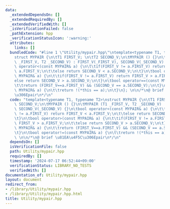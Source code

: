 ```yaml
---
data:
  _extendedDependsOn: []
  _extendedRequiredBy: []
  _extendedVerifiedWith: []
  _isVerificationFailed: false
  _pathExtension: hpp
  _verificationStatusIcon: ':warning:'
  attributes:
    links: []
  bundledCode: "#line 1 \"Utility/mypair.hpp\"\ntemplate<typename T1, typename T2>\n\
    struct MYPAIR {\n\tT1 FIRST_V; \n\tT2 SECOND_V;\n\tMYPAIR () {}\n\tMYPAIR (T1\
    \ _FIRST_V, T2 _SECOND_V) : FIRST_V(_FIRST_V), SECOND_V(_SECOND_V) {}\n\tbool\
    \ operator<(const MYPAIR& a) {\n\t\tif(FIRST_V != a.FIRST_V) return FIRST_V <\
    \ a.FIRST_V;\n\t\telse return SECOND_V < a.SECOND_V;\n\t}\n\tbool operator>(const\
    \ MYPAIR& a) {\n\t\tif(FIRST_V != a.FIRST_V) return FIRST_V > a.FIRST_V;\n\t\t\
    else return SECOND_V > a.SECOND_V;\n\t}\n\tbool operator==(const MYPAIR& a) {\n\
    \t\treturn (FIRST_V==a.FIRST_V) && (SECOND_V == a.SECOND_V);\n\t}\n\tbool operator!=(const\
    \ MYPAIR& a) {\n\t\treturn !(*this == a);\n\t}\n}; \n\n/*\n@ brief \u81EA\u4F5C\
    \u306Epair\n*/\n"
  code: "template<typename T1, typename T2>\nstruct MYPAIR {\n\tT1 FIRST_V; \n\tT2\
    \ SECOND_V;\n\tMYPAIR () {}\n\tMYPAIR (T1 _FIRST_V, T2 _SECOND_V) : FIRST_V(_FIRST_V),\
    \ SECOND_V(_SECOND_V) {}\n\tbool operator<(const MYPAIR& a) {\n\t\tif(FIRST_V\
    \ != a.FIRST_V) return FIRST_V < a.FIRST_V;\n\t\telse return SECOND_V < a.SECOND_V;\n\
    \t}\n\tbool operator>(const MYPAIR& a) {\n\t\tif(FIRST_V != a.FIRST_V) return\
    \ FIRST_V > a.FIRST_V;\n\t\telse return SECOND_V > a.SECOND_V;\n\t}\n\tbool operator==(const\
    \ MYPAIR& a) {\n\t\treturn (FIRST_V==a.FIRST_V) && (SECOND_V == a.SECOND_V);\n\
    \t}\n\tbool operator!=(const MYPAIR& a) {\n\t\treturn !(*this == a);\n\t}\n};\
    \ \n\n/*\n@ brief \u81EA\u4F5C\u306Epair\n*/\n"
  dependsOn: []
  isVerificationFile: false
  path: Utility/mypair.hpp
  requiredBy: []
  timestamp: '2024-07-17 06:52:44+09:00'
  verificationStatus: LIBRARY_NO_TESTS
  verifiedWith: []
documentation_of: Utility/mypair.hpp
layout: document
redirect_from:
- /library/Utility/mypair.hpp
- /library/Utility/mypair.hpp.html
title: Utility/mypair.hpp
---
```

